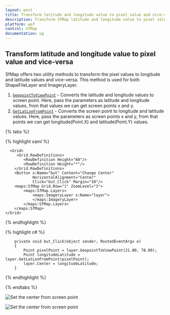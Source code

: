 ```yaml
---
layout: post
title: Transform latitude and longitude value to pixel value and vice-versa| SfMap | Wpf | Syncfusion
description: Transform SfMap latitude and longitude value to pixel value and vice-versa
platform: wpf
control: SfMap
documentation: ug
---
```


## Transform latitude and longitude value to pixel value and vice-versa

SfMap offers two utility methods to transform the pixel values to longitude and latitude values and vice-versa. This method is used for both ShapeFileLayer and ImageryLayer.

1. [`GeopointToViewPoint`](https://help.syncfusion.com/cr/wpf/Syncfusion.SfMaps.WPF~Syncfusion.UI.Xaml.Maps.MapLayer~GeopointToViewPoint.html) - Converts the latitude and longitude values to screen point. Here, pass the parameters as latitude and longitude values, from that values we can get screen points x and y.
2. [`GetLatLonFromPoint`](https://help.syncfusion.com/cr/wpf/Syncfusion.SfMaps.WPF~Syncfusion.UI.Xaml.Maps.MapLayer~GetLatLonFromPoint.html) - Converts the screen point to longitude and latitude values. Here, pass the parameters as screen points x and y, from that points we can get longitude(Point.X) and latitude(Point.Y) values.

{% tabs %}

{% highlight xaml %}

      <Grid>
         <Grid.RowDefinitions>
            <RowDefinition Height="60"/>
            <RowDefinition Height="*"/>
        </Grid.RowDefinitions>
        <Button x:Name="but" Content="Change Center"
                HorizontalAlignment="Center"
                Click="but_Click" Margin="10"/>
        <maps:SfMap Grid.Row="1" ZoomLevel="3">
            <maps:SfMap.Layers>
                <maps:ImageryLayer x:Name="layer">
                </maps:ImageryLayer>
            </maps:SfMap.Layers>
        </maps:SfMap>
    </Grid>

{% endhighlight %}

{% highlight c# %}

        private void but_Click(object sender, RoutedEventArgs e)
        {
            Point pixelPoint = layer.GeopointToViewPoint(21.00, 78.00);
            Point longitudeLatitude = layer.GetLatLonFromPoint(pixelPoint);
            layer.Center = longitudeLatitude;
        }

{% endhighlight %}

{% endtabs %}

![Set the center from screen point](Map-Points_images/Change_Center_Point_Before.png)

![Set the center from screen point](Map-Points_images/Change_Center_Point_After.png)